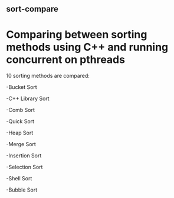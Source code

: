 ## sort-compare
# Comparing between sorting methods using C++ and running concurrent on pthreads

10 sorting methods are compared:

-Bucket Sort 

-C++ Library Sort

-Comb Sort

-Quick Sort

-Heap Sort 

-Merge Sort 

-Insertion Sort 

-Selection Sort

-Shell Sort 

-Bubble Sort
